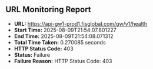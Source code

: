 ## URL Monitoring Report

- **URL:** https://api-gw1-prod1.fisglobal.com/gw/v1/health
- **Start Time:** 2025-08-09T21:54:07.801227
- **End Time:** 2025-08-09T21:54:08.071312
- **Total Time Taken:** 0.270085 seconds
- **HTTP Status Code:** 403
- **Status:** Failure
- **Failure Reason:** HTTP Status Code: 403
